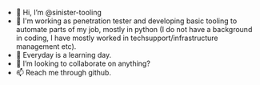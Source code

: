 - 👋 Hi, I’m @sinister-tooling
- 👀 I'm working as penetration tester and developing basic tooling to automate parts of my job, mostly in python (I do not have a background in coding, I have mostly worked in techsupport/infrastructure management etc).
- 🌱 Everyday is a learning day.
- 💞️ I’m looking to collaborate on anything?
- 📫 Reach me through github.

<!---
sinister-tooling/sinister-tooling is a ✨ special ✨ repository because its `README.md` (this file) appears on your GitHub profile.
You can click the Preview link to take a look at your changes.
--->

